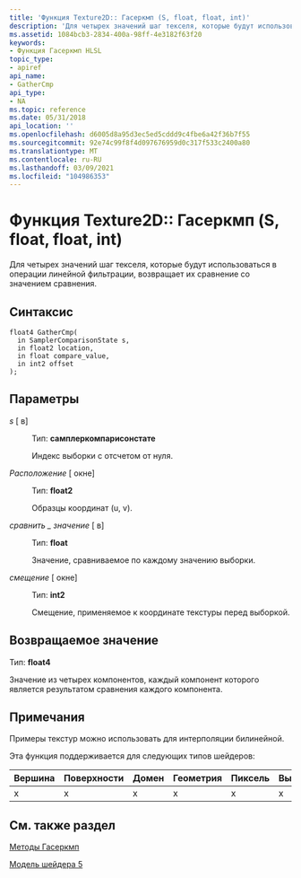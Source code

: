 ```yaml
---
title: 'Функция Texture2D:: Гасеркмп (S, float, float, int)'
description: 'Для четырех значений шаг текселя, которые будут использоваться в операции линейной фильтрации, возвращает их сравнение со значением сравнения. | Функция Texture2D:: Гасеркмп (S, float, float, int)'
ms.assetid: 1084bcb3-2834-400a-98ff-4e3182f63f20
keywords:
- Функция Гасеркмп HLSL
topic_type:
- apiref
api_name:
- GatherCmp
api_type:
- NA
ms.topic: reference
ms.date: 05/31/2018
api_location: ''
ms.openlocfilehash: d6005d8a95d3ec5ed5cddd9c4fbe6a42f36b7f55
ms.sourcegitcommit: 92e74c99f8f4d097676959d0c317f533c2400a80
ms.translationtype: MT
ms.contentlocale: ru-RU
ms.lasthandoff: 03/09/2021
ms.locfileid: "104986353"
---
```

# <a name="texture2dgathercmpsfloatfloatint-function"></a>Функция Texture2D:: Гасеркмп (S, float, float, int)

Для четырех значений шаг текселя, которые будут использоваться в операции линейной фильтрации, возвращает их сравнение со значением сравнения.

## <a name="syntax"></a>Синтаксис

``` syntax
float4 GatherCmp(
  in SamplerComparisonState s,
  in float2 location,
  in float compare_value,
  in int2 offset
);
```

## <a name="parameters"></a>Параметры

<dl> <dt>

*s* \[ в\]
</dt> <dd>

Тип: **самплеркомпарисонстате**

Индекс выборки с отсчетом от нуля.

</dd> <dt>

*Расположение* \[ окне\]
</dt> <dd>

Тип: **float2**

Образцы координат (u, v).

</dd> <dt>

*сравнить \_ значение* \[ в\]
</dt> <dd>

Тип: **float**

Значение, сравниваемое по каждому значению выборки.

</dd> <dt>

*смещение* \[ окне\]
</dt> <dd>

Тип: **int2**

Смещение, применяемое к координате текстуры перед выборкой.

</dd> </dl>

## <a name="return-value"></a>Возвращаемое значение

Тип: **float4**

Значение из четырех компонентов, каждый компонент которого является результатом сравнения каждого компонента.

## <a name="remarks"></a>Примечания

Примеры текстур можно использовать для интерполяции билинейной.

Эта функция поддерживается для следующих типов шейдеров:



| Вершина | Поверхности | Домен | Геометрия | Пиксель | Вычисления |
|--------|------|--------|----------|-------|---------|
| x      | x    | x      | x        | x     | x       |



 

## <a name="see-also"></a>См. также раздел

<dl> <dt>

[Методы Гасеркмп](texture2d-gathercmp.md)
</dt> <dt>

[Модель шейдера 5](d3d11-graphics-reference-sm5.md)
</dt> </dl>

 

 




